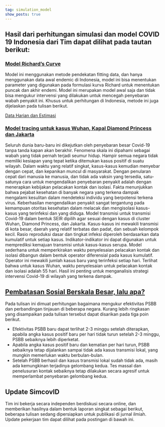 ```yaml
---
tag: simulation_model
show_posts: true
---
```


## Hasil dari perhitungan simulasi dan model COVID 19 Indonesia dari Tim dapat dilihat pada tautan berikut:


### <a href="http://journals.itb.ac.id/index.php/cbms/article/view/13395" target="_blank">Model Richard’s Curve </a>
Model ini menggunakan metode pendekatan fitting data, dan hanya menggunakan data awal endemic di Indonesia, model ini bisa menentukan parameter yang digunakan pada formulasi kurva Richard untuk menentukan puncak dan akhir endemi. Model ini merupakan model awal saja dan tidak bisa mengukur intervensi yang dilakukan untuk mencegah penyebaran wabah penyakit ini. Khusus untuk perhitungan di Indonesia, metode ini juga dijelaskan pada tulisan berikut.

<a href="https://simcovid.github.io/topics/richards_curve/Data%20Harian%20dan%20Estimasi%20nCOVID.pdf">Data Harian dan Estimasi</a>

### <a href="http://journals.itb.ac.id/index.php/cbms/article/view/13441" target="_blank">Model tracing untuk kasus Wuhan, Kapal Diamond Princess dan Jakarta </a>
Seluruh dunia baru-baru ini dikejutkan oleh penyebaran besar Covid-19 tanpa tanda kapan akan berakhir. Fenomena skala ini dipahami sebagai wabah yang tidak pernah terjadi seumur hidup. Hampir semua negara tidak memiliki kesiapan yang tepat ketika ditemukan kasus positif di suatu wilayah. Dalam waktu yang relatif singkat, kasus-kasus kemudian menyebar dengan cepat, dan kepanikan muncul di masyarakat. Dengan penularan cepat dari manusia ke manusia, dan tidak ada vaksin yang tersedia, satu-satunya cara untuk mengendalikan penyebaran penyakit adalah dengan menerapkan kebijakan pelacakan kontak dan isolasi. Fakta menunjukkan bahwa pejabat kesehatan di banyak negara yang terkena dampak mengalami kesulitan dalam mendeteksi individu yang berpotensi terkena virus. Keberhasilan mengendalikan penyakit sangat tergantung pada kemampuan otoritas kesehatan dalam melacak dan mengisolasi kasus-kasus yang terinfeksi dan yang diduga. Model transmisi untuk transmisi Covid-19 dalam bentuk SEIR dipilih agar sesuai dengan kasus di cluster Wuhan, Diamond Princess, dan Jakarta. Kasus-kasus ini mewakili transmisi di kota besar, daerah yang relatif terbatas dan padat, dan sebuah kelompok kecil. Rasio reproduksi dasar dan tingkat infeksi diperoleh berdasarkan data kumulatif untuk setiap kasus. Indikator-indikator ini dapat digunakan untuk memprediksi kemajuan transmisi untuk kasus-kasus serupa. Model sederhana untuk memperkirakan waktu penyelesaian pelacakan kontak dan isolasi dibangun dalam bentuk operator diferensial pada kasus kumulatif. Operator ini mewakili jumlah kasus baru yang terinfeksi setiap hari. Terlihat bahwa untuk kasus Wuhan, waktu penyelesaian untuk pelacakan kontak dan isolasi adalah 55 hari. Hasil ini penting untuk menganalisis strategi intervensi Covid-19 di wilayah yang terkena dampak.

## <a href="https://mfkasim91.github.io/2020/04/14/COVID19-PSBB/" target="_blank"> Pembatasan Sosial Berskala Besar, lalu apa?</a>
Pada tulisan ini dimuat perhitungan bagaimana mengukur efektivitas PSBB dan perbandingan tinjauan di beberapa negara. Kurang lebih ringkasan yang disampaikan pada tulisan tersebut dapat disarikan pada tiga poin berikut.

- Efektivitas PSBB baru dapat terlihat 2-3 minggu setelah diterapkan, apabila angka kasus positif baru per hari tidak turun setelah 2-3 minggu, PSBB sebaiknya lebih diperketat.
- Apabila angka kasus positif baru dan kematian per hari turun, PSBB sebaiknya tetap dijalankan sampai tidak ada kasus transmisi lokal, yang mungkin memerlukan waktu berbulan-bulan.
- Setelah PSBB berhasil dan kasus transmisi lokal sudah tidak ada, masih ada kemungkinan terjadinya gelombang kedua. Tes massal dan penelusuran kontak sebaiknya tetap dilakukan secara agresif untuk memperlambat penyebaran gelombang kedua.

## Update SimcovID
Tim ini bekerja secara independen berdiskusi secara online, dan memberikan hasilnya dalam bentuk laporan singkat sebagai berikut, beberapa tulisan sedang dipersiapkan untuk publikasi di jurnal ilmiah. Update pekerjaan tim dapat dilihat pada postingan di bawah ini.
